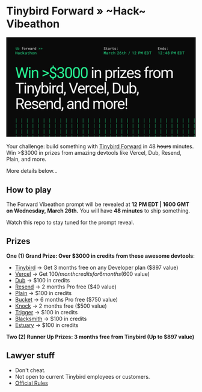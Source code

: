 # Tinybird Forward » ~Hack~ Vibeathon
![Tinybird Forward Hackathon Banner](img/banner.png)

Your challenge: build something with [Tinybird Forward](https://www.tinybird.co/blog-posts/announcing-tinybird-forward?utm_source=github&utm_campaign=Forward%20Launch&utm_content=hackathon) in 48 ~~hours~~ minutes. Win >$3000 in prizes from amazing devtools like Vercel, Dub, Resend, Plain, and more.

More details below...

## How to play
The Forward Vibeathon prompt will be revealed at **12 PM EDT | 1600 GMT on Wednesday, March 26th.** You will have **48 minutes** to ship something.

Watch this repo to stay tuned for the prompt reveal.

## Prizes
**One (1) Grand Prize: Over $3000 in credits from these awesome devtools**:
- [Tinybird](https://tinybird.co) -> Get 3 months free on any Developer plan ($897 value)
- [Vercel](https://vercel.com) -> Get $100/month credits for 6 months ($600 value)
- [Dub](https://dub.co) -> $100 in credits
- [Resend](https://resend.com) -> 2 months Pro free ($40 value)
- [Plain](https://plain.com) -> $100 in credits
- [Bucket](https://bucket.co) -> 6 months Pro free ($750 value)
- [Knock](https://knock.app) -> 2 months free ($500 value)
- [Trigger](https://trigger.dev) -> $100 in credits
- [Blacksmith](https://blacksmith.sh/) -> $100 in credits
- [Estuary](https://estuary.dev) -> $100 in credits
  
**Two (2) Runner Up Prizes: 3 months free from Tinybird (Up to $897 value)**

## Lawyer stuff
- Don't cheat.
- Not open to current Tinybird employees or customers.
- [Official Rules](https://docs.google.com/document/d/1s07lVBQ8qVyAf7k2kYumgnpXgUacvozbUmSSPBPyYfo/edit?tab=t.0)
